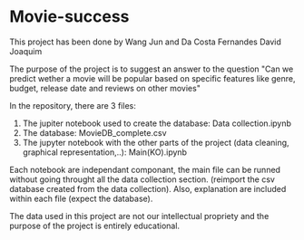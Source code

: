 # Movie-success
This project has been done by Wang Jun and Da Costa Fernandes David Joaquim

The purpose of the project is to suggest an answer to the question "Can we predict wether a movie will be popular based on specific features like genre, budget, release date and reviews on other movies"

In the repository, there are 3 files: 

1. The jupiter notebook used to create the database: Data collection.ipynb
2. The database: MovieDB_complete.csv
3. The jupyter notebook with the other parts of the project (data cleaning, graphical representation,..): Main(KO).ipynb

Each notebook are independant componant, the main file can be runned without going throught all the data collection section. (reimport the csv database created from the data collection). Also, explanation are included within each file (expect the database).

The data used in this project are not our intellectual propriety and the purpose of the project is entirely educational.

